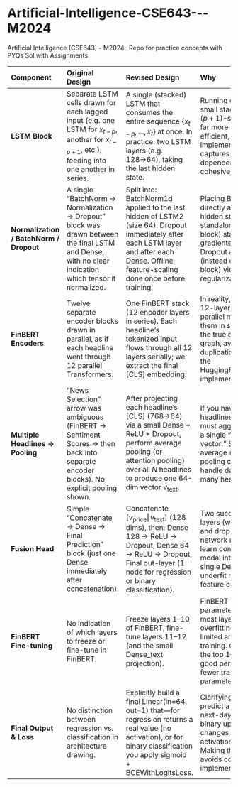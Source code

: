 # Artificial-Intelligence-CSE643---M2024
Artificial Intelligence (CSE643) - M2024- Repo for practice concepts with PYQs Sol with Assignments


| Component | Original Design | Revised Design | Why |
| :--- | :--- | :--- | :--- |
| **LSTM Block** | Separate LSTM cells drawn for each lagged input (e.g. one LSTM for $x_{t-p}$, another for $x_{t-p+1}$, etc.), feeding into one another in series. | A single (stacked) LSTM that consumes the entire sequence $\{x_{t-p},\dots,x_t\}$ at once. In practice: two LSTM layers (e.g. 128→64), taking the last hidden state. | Running one LSTM (or a small stack) over the full $(p+1)$-step window is far more parameter-efficient, easier to implement in code, and captures temporal dependencies in one cohesive block. |
| **Normalization / BatchNorm / Dropout** | A single “BatchNorm → Normalization → Dropout” block was drawn between the final LSTM and Dense, with no clear indication which tensor it normalized. | Split into: BatchNorm1d applied to the last hidden of LSTM2 (size 64). Dropout immediately after each LSTM layer and after each Dense. Offline feature-scaling done once before training. | Placing BatchNorm directly after the LSTM hidden state (not as a standalone “mystery” block) stabilizes gradients. Distributing Dropout across layers (instead of one giant block) yields better regularization and clarity. |
| **FinBERT Encoders** | Twelve separate encoder blocks drawn in parallel, as if each headline went through 12 parallel Transformers. | One FinBERT stack (12 encoder layers in series). Each headline’s tokenized input flows through all 12 layers serially; we extract the final [CLS] embedding. | In reality, FinBERT is a 12-layer stack, not 12 parallel models. Drawing them in series clarifies the true computation graph, avoids parameter duplication, and matches the HuggingFace/TensorFlow implementations. |
| **Multiple Headlines → Pooling** | “News Selection” arrow was ambiguous (FinBERT → Sentiment Scores → then back into separate encoder blocks). No explicit pooling shown. | After projecting each headline’s [CLS] (768→64) via a small Dense + ReLU + Dropout, perform average pooling (or attention pooling) over all $N$ headlines to produce one 64-dim vector $v_{\text{text}}$. | If you have multiple headlines per day, you must aggregate them into a single “daily news vector.” Showing explicit average (or attention) pooling clarifies how to handle days with 0, 1, or many headlines. |
| **Fusion Head** | Simple “Concatenate → Dense → Final Prediction” block (just one Dense immediately after concatenation). | Concatenate $[v_{\text{price}}‖v_{\text{text}}]$ (128 dims), then: Dense 128 → ReLU → Dropout, Dense 64 → ReLU → Dropout, Final out-layer (1 node for regression or binary classification). | Two successive Dense layers (with activations and dropout) give the network more capacity to learn complex cross-modal interactions. A single Dense could underfit multimodal feature combinations. |
| **FinBERT Fine-tuning** | No indication of which layers to freeze or fine-tune in FinBERT. | Freeze layers 1–10 of FinBERT, fine-tune layers 11–12 (and the small Dense_text projection). | FinBERT has ~110 M parameters. Freezing most layers prevents overfitting when data is limited and speeds up training. Only fine-tuning the top 1–2 layers yields good performance with fewer trainable parameters. |
| **Final Output & Loss** | No distinction between regression vs. classification in architecture drawing. | Explicitly build a final Linear(in=64, out=1) that—for regression returns a real value (no activation), or for binary classification you apply sigmoid + BCEWithLogitsLoss. | Clarifying whether you predict a real-valued next-day return or a binary up/down class changes the final activation and loss. Making that explicit avoids confusion at implementation time. |
